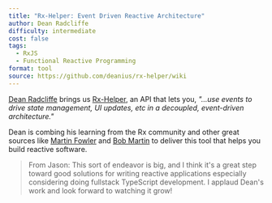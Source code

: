 ```yaml
---
title: "Rx-Helper: Event Driven Reactive Architecture"
author: Dean Radcliffe
difficulty: intermediate
cost: false
tags:
  - RxJS
  - Functional Reactive Programming
format: tool
source: https://github.com/deanius/rx-helper/wiki
---
```

[Dean Radcliffe](https://twitter.com/deaniusol) brings us [Rx-Helper](https://github.com/deanius/rx-helper), an API that lets you, <i>"...use events to drive state management, UI updates, etc in a decoupled, event-driven architecture."</i>

Dean is combing his learning from the Rx community and other great sources like [Martin Fowler](https://twitter.com/martinfowler) and [Bob Martin](https://twitter.com/unclebobmartin) to deliver this tool that helps you build reactive software.

> From Jason: This sort of endeavor is big, and I think it's a great step toward good solutions for writing reactive applications especially considering doing fullstack TypeScript development. I applaud Dean's work and look forward to watching it grow!